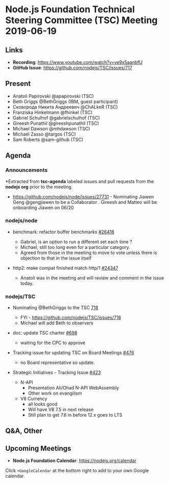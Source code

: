 # Node.js Foundation Technical Steering Committee (TSC) Meeting 2019-06-19

## Links

* **Recording**: <https://www.youtube.com/watch?v=ve9x5aanbfU>
* **GitHub Issue**: <https://github.com/nodejs/TSC/issues/717>

## Present

* Anatoli Papirovski @apapirovski (TSC)
* Beth Griggs @BethGriggs (IBM, guest participant)
* Сковорода Никита Андреевич @ChALkeR (TSC)
* Franziska Hinkelmann @fhinkel (TSC)
* Gabriel Schulhof @gabrielschulhof (TSC)
* Gireesh Punathil @gireeshpunathil (TSC)
* Michael Dawson @mhdawson (TSC)
* Michaël Zasso @targos (TSC)
* Sam Roberts @sam-github (TSC)

## Agenda

### Announcements

*Extracted from **tsc-agenda** labeled issues and pull requests from the **nodejs org** prior to the meeting.

* <https://github.com/nodejs/node/issues/27731> - Nominating Jiawen Geng @gengjiawen to be a Collaborator . Gireesh and Matteo will be onboarding Jiawen on 06/20

### nodejs/node

* benchmark: refactor buffer benchmarks [#26418](https://github.com/nodejs/node/pull/26418)
  * Gabriel, is an option to run a different set each time ?
  * Michael, still too long even for a particular category.
  * Agreed from those in the meeting to move to vote unless there is objection to that in the issue
    itself

* http2: make compat finished match http/1 [#24347](https://github.com/nodejs/node/pull/24347)
  * Anatoli was in the meeting and will review and comment in the issue today.

### nodejs/TSC

* Nominating @BethGriggs to the TSC [718](https://github.com/nodejs/TSC/pull/718)
  * FYI - <https://github.com/nodejs/TSC/issues/718>
  * Michael will add Beth to observers

* doc: update TSC charter [#698](https://github.com/nodejs/TSC/pull/698)
  * waiting for the CPC to approve

* Tracking issue for updating TSC on Board Meetings [#476](https://github.com/nodejs/TSC/issues/476)
  * no Board representative so update.

* Strategic Initiatives - Tracking Issue [#423](https://github.com/nodejs/TSC/issues/423)
  * N-API
    * Presentation Ali/Ohad N-API WebAssembly
    * Other work on evangilism
  * V8 Currency
    * all looks good
    * Will have V8 7.5 in next release
    * Still plan to get 7.6 in before 12.x goes to LTS

## Q&A, Other

## Upcoming Meetings

* **Node.js Foundation Calendar**: <https://nodejs.org/calendar>

Click `+GoogleCalendar` at the bottom right to add to your own Google calendar.
